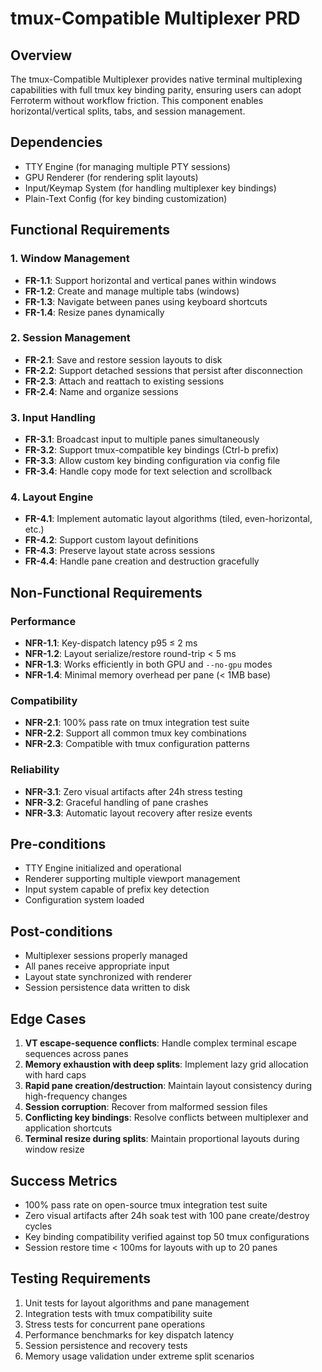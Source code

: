 # tmux-Compatible Multiplexer PRD

## Overview
The tmux-Compatible Multiplexer provides native terminal multiplexing capabilities with full tmux key binding parity, ensuring users can adopt Ferroterm without workflow friction. This component enables horizontal/vertical splits, tabs, and session management.

## Dependencies
- TTY Engine (for managing multiple PTY sessions)
- GPU Renderer (for rendering split layouts)
- Input/Keymap System (for handling multiplexer key bindings)
- Plain-Text Config (for key binding customization)

## Functional Requirements

### 1. Window Management
- **FR-1.1**: Support horizontal and vertical panes within windows
- **FR-1.2**: Create and manage multiple tabs (windows)
- **FR-1.3**: Navigate between panes using keyboard shortcuts
- **FR-1.4**: Resize panes dynamically

### 2. Session Management
- **FR-2.1**: Save and restore session layouts to disk
- **FR-2.2**: Support detached sessions that persist after disconnection
- **FR-2.3**: Attach and reattach to existing sessions
- **FR-2.4**: Name and organize sessions

### 3. Input Handling
- **FR-3.1**: Broadcast input to multiple panes simultaneously
- **FR-3.2**: Support tmux-compatible key bindings (Ctrl-b prefix)
- **FR-3.3**: Allow custom key binding configuration via config file
- **FR-3.4**: Handle copy mode for text selection and scrollback

### 4. Layout Engine
- **FR-4.1**: Implement automatic layout algorithms (tiled, even-horizontal, etc.)
- **FR-4.2**: Support custom layout definitions
- **FR-4.3**: Preserve layout state across sessions
- **FR-4.4**: Handle pane creation and destruction gracefully

## Non-Functional Requirements

### Performance
- **NFR-1.1**: Key-dispatch latency p95 ≤ 2 ms
- **NFR-1.2**: Layout serialize/restore round-trip < 5 ms
- **NFR-1.3**: Works efficiently in both GPU and `--no-gpu` modes
- **NFR-1.4**: Minimal memory overhead per pane (< 1MB base)

### Compatibility
- **NFR-2.1**: 100% pass rate on tmux integration test suite
- **NFR-2.2**: Support all common tmux key combinations
- **NFR-2.3**: Compatible with tmux configuration patterns

### Reliability
- **NFR-3.1**: Zero visual artifacts after 24h stress testing
- **NFR-3.2**: Graceful handling of pane crashes
- **NFR-3.3**: Automatic layout recovery after resize events

## Pre-conditions
- TTY Engine initialized and operational
- Renderer supporting multiple viewport management
- Input system capable of prefix key detection
- Configuration system loaded

## Post-conditions
- Multiplexer sessions properly managed
- All panes receive appropriate input
- Layout state synchronized with renderer
- Session persistence data written to disk

## Edge Cases
1. **VT escape-sequence conflicts**: Handle complex terminal escape sequences across panes
2. **Memory exhaustion with deep splits**: Implement lazy grid allocation with hard caps
3. **Rapid pane creation/destruction**: Maintain layout consistency during high-frequency changes
4. **Session corruption**: Recover from malformed session files
5. **Conflicting key bindings**: Resolve conflicts between multiplexer and application shortcuts
6. **Terminal resize during splits**: Maintain proportional layouts during window resize

## Success Metrics
- 100% pass rate on open-source tmux integration test suite
- Zero visual artifacts after 24h soak test with 100 pane create/destroy cycles
- Key binding compatibility verified against top 50 tmux configurations
- Session restore time < 100ms for layouts with up to 20 panes

## Testing Requirements
1. Unit tests for layout algorithms and pane management
2. Integration tests with tmux compatibility suite
3. Stress tests for concurrent pane operations
4. Performance benchmarks for key dispatch latency
5. Session persistence and recovery tests
6. Memory usage validation under extreme split scenarios
